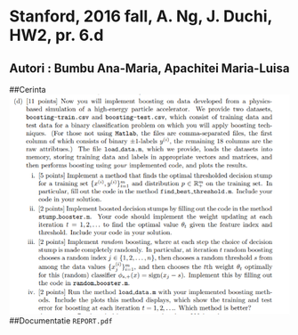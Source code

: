 # Stanford, 2016 fall, A. Ng, J. Duchi, HW2, pr. 6.d
## Autori : Bumbu Ana-Maria, Apachitei Maria-Luisa

##Cerinta
![Screenshot](./cerinta.png)
##Documentatie
`REPORT.pdf`

